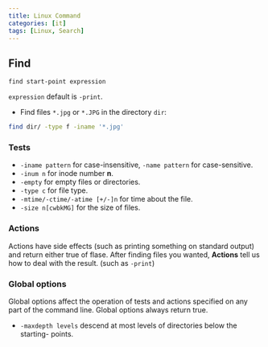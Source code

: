 ```yaml
---
title: Linux Command
categories: [it]
tags: [Linux, Search]
---
```


## Find
`find start-point expression`

`expression` default is `-print`.

- Find files `*.jpg` or `*.JPG` in the directory `dir`:
```bash
find dir/ -type f -iname '*.jpg'
```

### Tests

- `-iname pattern` for case-insensitive, `-name pattern` for case-sensitive.
- `-inum n` for inode number **n**.
- `-empty` for empty files or directories.
- `-type c` for file type.
- `-mtime/-ctime/-atime [+/-]n` for time about the file.
- `-size n[cwbkMG]` for the size of files.


### Actions
Actions have side effects (such as printing something on standard output) and
return either true of flase. After finding files you wanted, **Actions** tell us how to deal with the result. (such as `-print`)

### Global options
Global options affect the operation of tests and actions specified on any part
of the command line. Global options always return true.

- `-maxdepth levels` descend at most levels of directories below the starting-
points.
